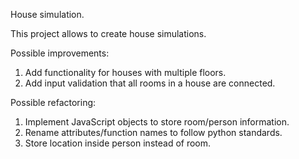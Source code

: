 House simulation.

This project allows to create house simulations.

Possible improvements:
1. Add functionality for houses with multiple floors.
2. Add input validation that all rooms in a house are connected.

Possible refactoring:
1. Implement JavaScript objects to store room/person information.
2. Rename attributes/function names to follow python standards.
3. Store location inside person instead of room.
